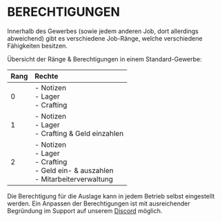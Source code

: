 # BERECHTIGUNGEN

Innerhalb des Gewerbes (sowie jedem anderen Job, dort allerdings abweichend) gibt es verschiedene Job-Ränge, welche verschiedene Fähigkeiten besitzen.

Übersicht der Ränge & Berechtigungen in einem Standard-Gewerbe:

| Rang | Rechte                                                                                   |
| :--- | :--------------------------------------------------------------------------------------- |
| 0    | - Notizen<br>- Lager<br>- Crafting                                                       |
| 1    | - Notizen<br>- Lager<br>- Crafting & Geld einzahlen                                      |
| 2    | - Notizen<br>- Lager<br>- Crafting<br>- Geld ein- & auszahlen<br>- Mitarbeiterverwaltung |

Die Berechtigung für die Auslage kann in jedem Betrieb selbst eingestellt werden.
Ein Anpassen der Berechtigungen ist mit ausreichender Begründung im Support auf unserem [Discord](https://discord.gg/dww-rp) möglich.